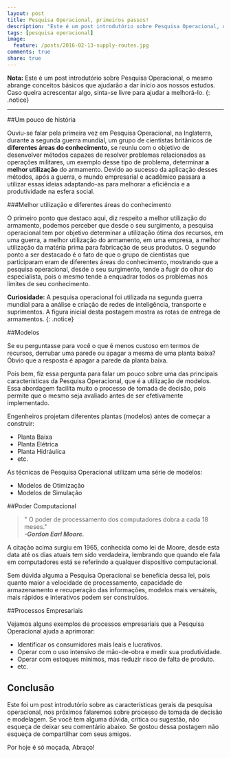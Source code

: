 ```yaml
---
layout: post
title: Pesquisa Operacional, primeiros passos!
description: "Este é um post introdutório sobre Pesquisa Operacional, o mesmo abrange conceitos básicos que ajudarão a dar inicio aos nossos estudos."
tags: [pesquisa operacional]
image:
  feature: /posts/2016-02-13-supply-routes.jpg
comments: true
share: true
---
```


**Nota:** Este é um post introdutório sobre Pesquisa Operacional, o mesmo abrange conceitos básicos que ajudarão a dar início aos nossos estudos. Caso queira acrescentar algo, sinta-se livre para ajudar a melhorá-lo.
{: .notice}

---

##Um pouco de história

Ouviu-se falar pela primeira vez em Pesquisa Operacional, na Inglaterra, durante a segunda guerra mundial, um grupo de cientistas britânicos de __diferentes áreas do conhecimento__, se reuniu com o objetivo de desenvolver métodos capazes de resolver problemas relacionados as operações militares, um exemplo desse tipo de problema, determinar __a melhor utilização__ do armamento. Devido ao sucesso da aplicação desses métodos, após a guerra, o mundo empresarial e acadêmico passara a utilizar essas ideias adaptando-as para melhorar a eficiência e a produtividade na esfera social.

###Melhor utilização e diferentes áreas do conhecimento

O primeiro ponto que destaco aqui, diz respeito a melhor utilização do armamento, podemos perceber que desde o seu surgimento, a pesquisa operacional tem por objetivo determinar a utilização ótima dos recursos, em uma guerra, a melhor utilização do armamento, em uma empresa, a melhor utilização da matéria prima para fabricação de seus produtos. O segundo ponto a ser destacado é o fato de que o grupo de cientistas que participaram eram de diferentes áreas do conhecimento, mostrando que a pesquisa operacional, desde o seu surgimento, tende a fugir do olhar do especialista, pois o mesmo tende a enquadrar todos os problemas nos limites de seu conhecimento.

**Curiosidade:** A pesquisa operacional foi utilizada na segunda guerra mundial para a análise e criação de redes de inteligência, transporte e suprimentos. A figura inicial desta postagem mostra as rotas de entrega de armamentos.
{: .notice}

##Modelos

Se eu perguntasse para você o que é menos custoso em termos de recursos, derrubar uma parede ou apagar a mesma de uma planta baixa? Óbvio que a resposta é apagar a parede da planta baixa. 

Pois bem, fiz essa pergunta para falar um pouco sobre uma das principais características da Pesquisa Operacional, que é a utilização de modelos. Essa abordagem facilita muito o processo de tomada de decisão, pois permite que o mesmo seja avaliado antes de ser efetivamente implementado.

Engenheiros projetam diferentes plantas (modelos) antes de começar a construir:

* Planta Baixa
* Planta Elétrica
* Planta Hidráulica
* etc.

As técnicas de Pesquisa Operacional utilizam uma série de modelos:

* Modelos de Otimização
* Modelos de Simulação

##Poder Computacional

> " O poder de processamento dos computadores dobra a cada 18 meses."<br/>
__*-Gordon Earl Moore.*__

A citação acima surgiu em 1965, conhecida como lei de Moore, desde esta data até os dias atuais tem sido verdadeira, lembrando que quando ele fala em computadores está se referindo a qualquer dispositivo computacional.

Sem dúvida alguma a Pesquisa Operacional se beneficia dessa lei, pois quanto maior a velocidade de processamento, capacidade de armazenamento e recuperação das informações, modelos mais versáteis, mais rápidos e interativos podem ser construídos. 


##Processos Empresariais

Vejamos alguns exemplos de processos empresariais que a Pesquisa Operacional ajuda a aprimorar:

* Identificar os consumidores mais leais e lucrativos.
* Operar com o uso intensivo de mão-de-obra e medir sua produtividade.
* Operar com estoques mínimos, mas reduzir risco de falta de produto. 
* etc.

## Conclusão

Este foi um post introdutório sobre as características gerais da pesquisa operacional, nos próximos falaremos sobre processo de tomada de decisão e modelagem. Se você tem alguma dúvida, crítica ou sugestão, não esqueça de deixar seu comentário abaixo. Se gostou dessa postagem não esqueça de compartilhar com seus amigos. 

Por hoje é só moçada, Abraço!